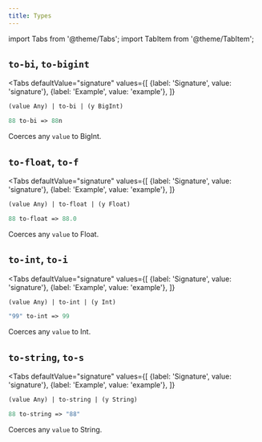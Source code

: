 ```yaml
---
title: Types
---
```


import Tabs from '@theme/Tabs';
import TabItem from '@theme/TabItem';

## `to-bi`, `to-bigint`

<Tabs
  defaultValue="signature"
  values={[
    {label: 'Signature', value: 'signature'},
    {label: 'Example', value: 'example'},
  ]}
>

<TabItem value="signature">

```clojure
(value Any) | to-bi | (y BigInt)
```

</TabItem>

<TabItem value="example">

```clojure
88 to-bi => 88n
```

</TabItem>

</Tabs>

Coerces any `value` to BigInt.

## `to-float`, `to-f`

<Tabs
  defaultValue="signature"
  values={[
    {label: 'Signature', value: 'signature'},
    {label: 'Example', value: 'example'},
  ]}
>

<TabItem value="signature">

```clojure
(value Any) | to-float | (y Float)
```

</TabItem>

<TabItem value="example">

```clojure
88 to-float => 88.0
```

</TabItem>

</Tabs>

Coerces any `value` to Float.

## `to-int`, `to-i`

<Tabs
  defaultValue="signature"
  values={[
    {label: 'Signature', value: 'signature'},
    {label: 'Example', value: 'example'},
  ]}
>

<TabItem value="signature">

```clojure
(value Any) | to-int | (y Int)
```

</TabItem>

<TabItem value="example">

```clojure
"99" to-int => 99
```

</TabItem>

</Tabs>

Coerces any `value` to Int.

## `to-string`, `to-s`

<Tabs
  defaultValue="signature"
  values={[
    {label: 'Signature', value: 'signature'},
    {label: 'Example', value: 'example'},
  ]}
>

<TabItem value="signature">

```clojure
(value Any) | to-string | (y String)
```

</TabItem>

<TabItem value="example">

```clojure
88 to-string => "88"
```

</TabItem>

</Tabs>

Coerces any `value` to String.
